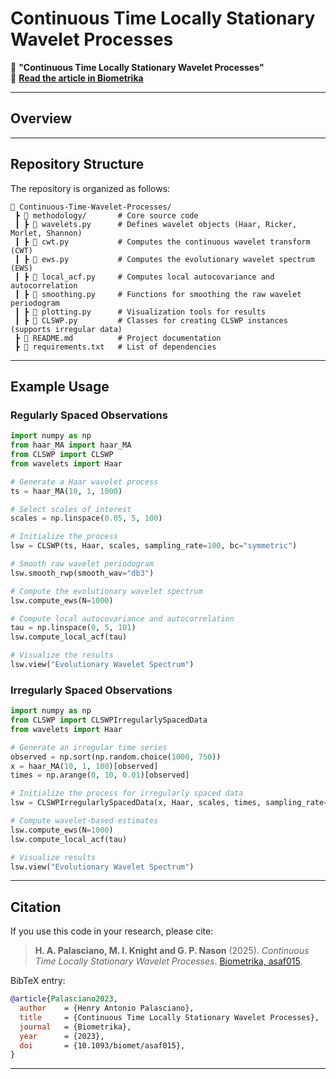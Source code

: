 # Continuous Time Locally Stationary Wavelet Processes

📄 **"Continuous Time Locally Stationary Wavelet Processes"**\
🔗 **[Read the article in Biometrika](https://doi.org/10.1093/biomet/asaf015)**

---

## Overview



---

## Repository Structure

The repository is organized as follows:

```plaintext
📂 Continuous-Time-Wavelet-Processes/
 ┣ 📂 methodology/       # Core source code
 ┃ ┣ 📜 wavelets.py      # Defines wavelet objects (Haar, Ricker, Morlet, Shannon)
 ┃ ┣ 📜 cwt.py           # Computes the continuous wavelet transform (CWT)
 ┃ ┣ 📜 ews.py           # Computes the evolutionary wavelet spectrum (EWS)
 ┃ ┣ 📜 local_acf.py     # Computes local autocovariance and autocorrelation
 ┃ ┣ 📜 smoothing.py     # Functions for smoothing the raw wavelet periodogram
 ┃ ┣ 📜 plotting.py      # Visualization tools for results
 ┃ ┣ 📜 CLSWP.py         # Classes for creating CLSWP instances (supports irregular data)
 ┣ 📜 README.md          # Project documentation
 ┣ 📜 requirements.txt   # List of dependencies
```


---

## Example Usage

### Regularly Spaced Observations

```python
import numpy as np
from haar_MA import haar_MA
from CLSWP import CLSWP
from wavelets import Haar

# Generate a Haar wavelet process
ts = haar_MA(10, 1, 1000)

# Select scales of interest
scales = np.linspace(0.05, 5, 100)

# Initialize the process
lsw = CLSWP(ts, Haar, scales, sampling_rate=100, bc="symmetric")

# Smooth raw wavelet periodogram
lsw.smooth_rwp(smooth_wav="db3")

# Compute the evolutionary wavelet spectrum
lsw.compute_ews(N=1000)

# Compute local autocovariance and autocorrelation
tau = np.linspace(0, 5, 101)
lsw.compute_local_acf(tau)

# Visualize the results
lsw.view("Evolutionary Wavelet Spectrum")
```

### Irregularly Spaced Observations

```python
import numpy as np
from CLSWP import CLSWPIrregularlySpacedData
from wavelets import Haar

# Generate an irregular time series
observed = np.sort(np.random.choice(1000, 750))
x = haar_MA(10, 1, 100)[observed]
times = np.arange(0, 10, 0.01)[observed]

# Initialize the process for irregularly spaced data
lsw = CLSWPIrregularlySpacedData(x, Haar, scales, times, sampling_rate=100, bc="symmetric", keep_all=False)

# Compute wavelet-based estimates
lsw.compute_ews(N=1000)
lsw.compute_local_acf(tau)

# Visualize results
lsw.view("Evolutionary Wavelet Spectrum")
```

---

## Citation

If you use this code in your research, please cite:

> **H. A. Palasciano, M. I. Knight and G. P. Nason** (2025). *Continuous Time Locally Stationary Wavelet Processes*. [Biometrika, asaf015](https://doi.org/10.1093/biomet/asaf015).

BibTeX entry:

```bibtex
@article{Palasciano2023,
  author    = {Henry Antonio Palasciano},
  title     = {Continuous Time Locally Stationary Wavelet Processes},
  journal   = {Biometrika},
  year      = {2023},
  doi       = {10.1093/biomet/asaf015},
}
```

---